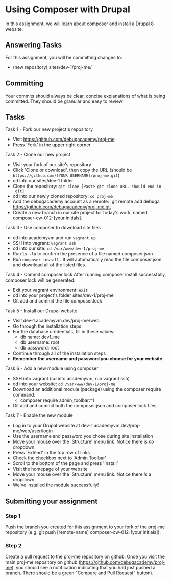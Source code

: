 # Using Composer with Drupal
In this assignment, we will learn about composer and install a Drupal 8 website.  

## Answering Tasks
For this assignment, you will be committing changes to:  
- (new repository) sites/dev-1/proj-me/  

## Committing
Your commits should always be clear, concise explanations of what is being committed. They should be granular and easy to review.

## Tasks
Task 1 - Fork our new project's repository
- Visit https://github.com/debugacademy/proj-me
- Press 'Fork' in the upper right corner

Task 2 - Clone our new project
- Visit your fork of our site's repository
- Click 'Clone or download', then copy the URL (should be `https://github.com/[YOUR USERNAME]/proj-me.git`)
- cd into our sites/dev-1 folder
- Clone the repository: `git clone [Paste git clone URL. should end in .git]`
- cd into our newly cloned repository: `cd proj-me`
- Add the debugacademy account as a remote: `git remote add debuga https://github.com/debugacademy/proj-me.git
- Create a new branch in our site project for today's work, named composer-cw-012-[your initials].

Task 3 - Use composer to download site files
- cd into academyvm and run ```vagrant up```
- SSH into vagrant: ```vagrant ssh```
- cd into our site: `cd /var/www/dev-1/proj-me`
- Run `ls -la` to confirm the presence of a file named composer.json
- Run `composer install` . It will automatically read the file composer.json and download all of the listed files.

Task 4 - Commit composer.lock
After running composer install successfully, composer.lock will be generated. 
- Exit your vagrant environment: `exit`
- cd into your project's folder sites/dev-1/proj-me
- Git add and commit the file composer.lock

Task 5 - Install our Drupal website
- Visit dev-1.academyvm.dev/proj-me/web
- Go through the installation steps
- For the database credentials, fill in these values:
  - db name: dev1_me
  - db username: root
  - db password: root
- Continue through all of the installation steps
- **Remember the username and password you choose for your website.**

Task 6 - Add a new module using composer
- SSH into vagrant (cd into academyvm, run vagrant ssh)
- cd into your website: `cd /var/www/dev-1/proj-me`
- Download an additional module (package) using the composer require command:
  - composer require admin_toolbar:^1
- Git add and commit both the composer.json and composer.lock files

Task 7 - Enable the new module
- Log in to your Drupal website at dev-1.academyvm.dev/proj-me/web/user/login
- Use the username and password you chose during site installation
- Move your mouse over the 'Structure' menu link. Notice there is *no* dropdown.
- Press 'Extend' in the top row of links
- Check the checkbox next to 'Admin Toolbar'
- Scroll to the bottom of the page and press 'Install'
- Visit the homepage of your website
- Move your mouse over the 'Structure' menu link. Notice there *is* a dropdown.
- We've installed the module successfully!

## Submitting your assignment

### Step 1
Push the branch you created for this assignment to your fork of the proj-me repository (e.g. git push [remote-name] composer-cw-012-[your initials]).

### Step 2
Create a pull request to the proj-me repository on github. Once you visit the main proj-me repository on github (https://github.com/debugacademy/proj-me), you should see a notification indicating that you had just pushed a branch. There should be a green "Compare and Pull Request" button).

